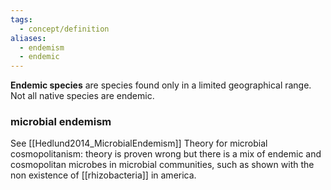 ```yaml
---
tags:
  - concept/definition
aliases:
  - endemism
  - endemic
---
```

**Endemic species** are species found only in a limited geographical range. 
Not all native species are endemic.
### microbial endemism
See [[Hedlund2014_MicrobialEndemism]]
Theory for microbial cosmopolitanism: theory is proven wrong but there is a mix of endemic and cosmopolitan microbes in microbial communities, such as shown with the non existence of [[rhizobacteria]] in america.